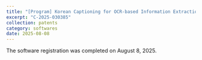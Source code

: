 ```yaml
---
title: "[Program] Korean Captioning for OCR-based Information Extraction"
excerpt: "C-2025-030385"
collection: patents
category: softwares
date: 2025-08-08
---
```


The software registration was completed on August 8, 2025.
